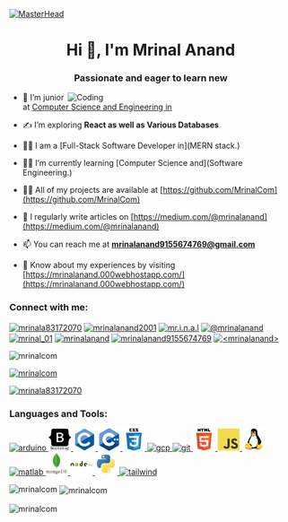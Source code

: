 [![MasterHead](https://repository-images.githubusercontent.com/588181932/e36ec678-7984-4cdd-8e4c-a3932772ff8e)](https://github.com/MrinalCom)
<h1 align="center">Hi 👋, I'm Mrinal Anand</h1>
<h3 align="center">Passionate and eager to learn new</h3>
<img align="right" alt="Coding" width="400" src="https://cdn.dribbble.com/users/1162077/screenshots/3848914/programmer.gif">



- 🏫 I’m junior at [Computer Science and Engineering in](IEM,Kolkata)

- ✍️ I’m exploring **React as well as Various Databases**

- 🧑‍💻 I am a [Full-Stack Software Developer in](MERN stack.)

- 🧑‍🎓 I’m currently learning [Computer Science and](Software Engineering.)

- 👨‍💻 All of my projects are available at [https://github.com/MrinalCom](https://github.com/MrinalCom)

- 📝 I regularly write articles on [https://medium.com/@mrinalanand](https://medium.com/@mrinalanand)

- 📫 You can reach me at **mrinalanand9155674769@gmail.com**

- 📄 Know about my experiences by visiting [https://mrinalanand.000webhostapp.com/](https://mrinalanand.000webhostapp.com/)

<h3 align="left">Connect with me:</h3>
<p align="left">
<a href="https://twitter.com/mrinala83172070" target="blank"><img align="center" src="https://raw.githubusercontent.com/rahuldkjain/github-profile-readme-generator/master/src/images/icons/Social/twitter.svg" alt="mrinala83172070" height="30" width="40" /></a>
<a href="https://linkedin.com/in/mrinalanand2001" target="blank"><img align="center" src="https://raw.githubusercontent.com/rahuldkjain/github-profile-readme-generator/master/src/images/icons/Social/linked-in-alt.svg" alt="mrinalanand2001" height="30" width="40" /></a>
<a href="https://instagram.com/mr.i.n.a.l" target="blank"><img align="center" src="https://raw.githubusercontent.com/rahuldkjain/github-profile-readme-generator/master/src/images/icons/Social/instagram.svg" alt="mr.i.n.a.l" height="30" width="40" /></a>
<a href="https://medium.com/@mrinalanand" target="blank"><img align="center" src="https://raw.githubusercontent.com/rahuldkjain/github-profile-readme-generator/master/src/images/icons/Social/medium.svg" alt="@mrinalanand" height="30" width="40" /></a>
<a href="https://www.codechef.com/users/mrinal_01" target="blank"><img align="center" src="https://cdn.jsdelivr.net/npm/simple-icons@3.1.0/icons/codechef.svg" alt="mrinal_01" height="30" width="40" /></a>
<a href="https://codeforces.com/profile/mrinalanand" target="blank"><img align="center" src="https://raw.githubusercontent.com/rahuldkjain/github-profile-readme-generator/master/src/images/icons/Social/codeforces.svg" alt="mrinalanand" height="30" width="40" /></a>
<a href="https://www.leetcode.com/mrinalanand9155674769" target="blank"><img align="center" src="https://raw.githubusercontent.com/rahuldkjain/github-profile-readme-generator/master/src/images/icons/Social/leet-code.svg" alt="mrinalanand9155674769" height="30" width="40" /></a>
<a href="https://auth.geeksforgeeks.org/user/<mrinalanand>" target="blank"><img align="center" src="https://raw.githubusercontent.com/rahuldkjain/github-profile-readme-generator/master/src/images/icons/Social/geeks-for-geeks.svg" alt="<mrinalanand>" height="30" width="40" /></a>
</p>

<p align="left"> <img src="https://komarev.com/ghpvc/?username=mrinalcom&label=Profile%20views&color=0e75b6&style=flat" alt="mrinalcom" /> </p>

<p align="left"> <a href="https://github.com/ryo-ma/github-profile-trophy"><img src="https://github-profile-trophy.vercel.app/?username=mrinalcom" alt="mrinalcom" /></a> </p>

<p align="left"> <a href="https://twitter.com/mrinala83172070" target="blank"><img src="https://img.shields.io/twitter/follow/mrinala83172070?logo=twitter&style=for-the-badge" alt="mrinala83172070" /></a> </p>

<h3 align="left">Languages and Tools:</h3>
<p align="left"> <a href="https://www.arduino.cc/" target="_blank" rel="noreferrer"> <img src="https://cdn.worldvectorlogo.com/logos/arduino-1.svg" alt="arduino" width="40" height="40"/> </a> <a href="https://getbootstrap.com" target="_blank" rel="noreferrer"> <img src="https://raw.githubusercontent.com/devicons/devicon/master/icons/bootstrap/bootstrap-plain-wordmark.svg" alt="bootstrap" width="40" height="40"/> </a> <a href="https://www.cprogramming.com/" target="_blank" rel="noreferrer"> <img src="https://raw.githubusercontent.com/devicons/devicon/master/icons/c/c-original.svg" alt="c" width="40" height="40"/> </a> <a href="https://www.w3schools.com/cpp/" target="_blank" rel="noreferrer"> <img src="https://raw.githubusercontent.com/devicons/devicon/master/icons/cplusplus/cplusplus-original.svg" alt="cplusplus" width="40" height="40"/> </a> <a href="https://www.w3schools.com/css/" target="_blank" rel="noreferrer"> <img src="https://raw.githubusercontent.com/devicons/devicon/master/icons/css3/css3-original-wordmark.svg" alt="css3" width="40" height="40"/> </a> <a href="https://cloud.google.com" target="_blank" rel="noreferrer"> <img src="https://www.vectorlogo.zone/logos/google_cloud/google_cloud-icon.svg" alt="gcp" width="40" height="40"/> </a> <a href="https://git-scm.com/" target="_blank" rel="noreferrer"> <img src="https://www.vectorlogo.zone/logos/git-scm/git-scm-icon.svg" alt="git" width="40" height="40"/> </a> <a href="https://www.w3.org/html/" target="_blank" rel="noreferrer"> <img src="https://raw.githubusercontent.com/devicons/devicon/master/icons/html5/html5-original-wordmark.svg" alt="html5" width="40" height="40"/> </a> <a href="https://developer.mozilla.org/en-US/docs/Web/JavaScript" target="_blank" rel="noreferrer"> <img src="https://raw.githubusercontent.com/devicons/devicon/master/icons/javascript/javascript-original.svg" alt="javascript" width="40" height="40"/> </a> <a href="https://www.linux.org/" target="_blank" rel="noreferrer"> <img src="https://raw.githubusercontent.com/devicons/devicon/master/icons/linux/linux-original.svg" alt="linux" width="40" height="40"/> </a> <a href="https://www.mathworks.com/" target="_blank" rel="noreferrer"> <img src="https://upload.wikimedia.org/wikipedia/commons/2/21/Matlab_Logo.png" alt="matlab" width="40" height="40"/> </a> <a href="https://www.mongodb.com/" target="_blank" rel="noreferrer"> <img src="https://raw.githubusercontent.com/devicons/devicon/master/icons/mongodb/mongodb-original-wordmark.svg" alt="mongodb" width="40" height="40"/> </a> <a href="https://nodejs.org" target="_blank" rel="noreferrer"> <img src="https://raw.githubusercontent.com/devicons/devicon/master/icons/nodejs/nodejs-original-wordmark.svg" alt="nodejs" width="40" height="40"/> </a> <a href="https://www.python.org" target="_blank" rel="noreferrer"> <img src="https://raw.githubusercontent.com/devicons/devicon/master/icons/python/python-original.svg" alt="python" width="40" height="40"/> </a> <a href="https://tailwindcss.com/" target="_blank" rel="noreferrer"> <img src="https://www.vectorlogo.zone/logos/tailwindcss/tailwindcss-icon.svg" alt="tailwind" width="40" height="40"/> </a> </p>

<p><img align="left" src="https://github-readme-stats.vercel.app/api/top-langs?username=mrinalcom&show_icons=true&locale=en&layout=compact" alt="mrinalcom" /></p>

<p>&nbsp;<img align="center" src="https://github-readme-stats.vercel.app/api?username=mrinalcom&show_icons=true&locale=en" alt="mrinalcom" /></p>

<p><img align="center" src="https://github-readme-streak-stats.herokuapp.com/?user=mrinalcom&" alt="mrinalcom" /></p>
